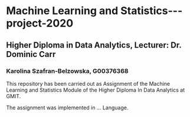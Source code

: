 # Machine Learning and Statistics---project-2020

## Higher Diploma in Data Analytics, Lecturer: Dr. Dominic Carr
### Karolina Szafran-Belzowska, G00376368

This repository has been carried out as Assignment of the Machine Learning and Statistics Module of the Higher Diploma In Data Analytics at GMIT.

The assignment was implemented in ... Language.
